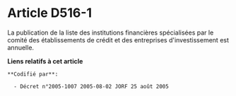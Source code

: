 # Article D516-1

La publication de la liste des institutions financières spécialisées par le comité des établissements de crédit et des
entreprises d'investissement est annuelle.

**Liens relatifs à cet article**

	**Codifié par**:

	  - Décret n°2005-1007 2005-08-02 JORF 25 août 2005
